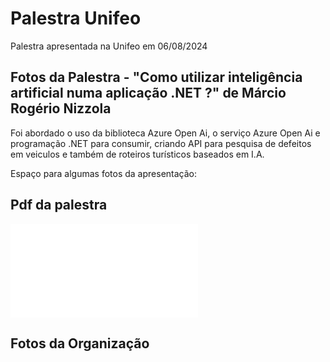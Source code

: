 # Palestra Unifeo
Palestra apresentada na Unifeo em 06/08/2024


## Fotos da Palestra - "Como utilizar inteligência artificial numa aplicação .NET ?" de Márcio Rogério Nizzola
Foi abordado o uso da biblioteca Azure Open Ai, o serviço Azure Open Ai e programação .NET para consumir, criando API para pesquisa de defeitos em veiculos e também de roteiros turísticos baseados em I.A.

Espaço para algumas fotos da apresentação:


## Pdf da palestra
![Apresentação](apresenta%C3%A7%C3%A3o/9MeetupItu%20-%20Api%C2%B4s%20com%20IA.pdf)

## Fotos da Organização


